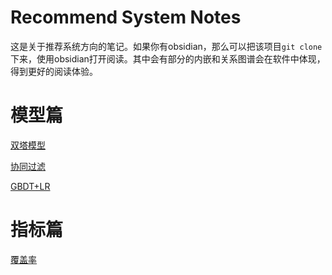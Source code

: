 # Recommend System Notes

这是关于推荐系统方向的笔记。如果你有obsidian，那么可以把该项目`git clone`下来，使用obsidian打开阅读。其中会有部分的内嵌和关系图谱会在软件中体现，得到更好的阅读体验。

# 模型篇

[双塔模型](docs/模型篇/双塔模型.md)

[协同过滤](docs/模型篇/协同过滤.md)

[GBDT+LR](docs/模型篇/GBDT+LR.md)
# 指标篇

[覆盖率](docs/指标篇/覆盖率.md)
